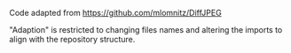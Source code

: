Code adapted from https://github.com/mlomnitz/DiffJPEG

"Adaption" is restricted to changing files names and altering the imports to align with the repository structure.
